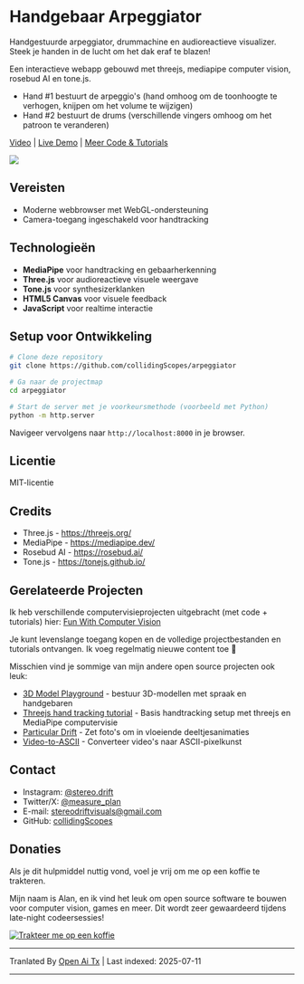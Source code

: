 # Handgebaar Arpeggiator

Handgestuurde arpeggiator, drummachine en audioreactieve visualizer. Steek je handen in de lucht om het dak eraf te blazen!

Een interactieve webapp gebouwd met threejs, mediapipe computer vision, rosebud AI en tone.js.

- Hand #1 bestuurt de arpeggio's (hand omhoog om de toonhoogte te verhogen, knijpen om het volume te wijzigen)
- Hand #2 bestuurt de drums (verschillende vingers omhoog om het patroon te veranderen)

[Video](https://youtu.be/JepIs-DTBgk?si=4Y-FrQDF6KNy662C) | [Live Demo](https://collidingscopes.github.io/arpeggiator/) | [Meer Code & Tutorials](https://funwithcomputervision.com/)

<img src="https://raw.githubusercontent.com/collidingScopes/arpeggiator/main/assets/demo.png">

## Vereisten

- Moderne webbrowser met WebGL-ondersteuning
- Camera-toegang ingeschakeld voor handtracking

## Technologieën

- **MediaPipe** voor handtracking en gebaarherkenning
- **Three.js** voor audioreactieve visuele weergave
- **Tone.js** voor synthesizerklanken
- **HTML5 Canvas** voor visuele feedback
- **JavaScript** voor realtime interactie
## Setup voor Ontwikkeling

```bash
# Clone deze repository
git clone https://github.com/collidingScopes/arpeggiator

# Ga naar de projectmap
cd arpeggiator

# Start de server met je voorkeursmethode (voorbeeld met Python)
python -m http.server
```

Navigeer vervolgens naar `http://localhost:8000` in je browser.

## Licentie

MIT-licentie

## Credits
- Three.js - https://threejs.org/
- MediaPipe - https://mediapipe.dev/
- Rosebud AI - https://rosebud.ai/
- Tone.js - https://tonejs.github.io/

## Gerelateerde Projecten

Ik heb verschillende computervisieprojecten uitgebracht (met code + tutorials) hier:
[Fun With Computer Vision](https://www.funwithcomputervision.com/)

Je kunt levenslange toegang kopen en de volledige projectbestanden en tutorials ontvangen. Ik voeg regelmatig nieuwe content toe 🪬

Misschien vind je sommige van mijn andere open source projecten ook leuk:

- [3D Model Playground](https://collidingScopes.github.io/3d-model-playground) - bestuur 3D-modellen met spraak en handgebaren
- [Threejs hand tracking tutorial](https://collidingScopes.github.io/threejs-handtracking-101) - Basis handtracking setup met threejs en MediaPipe computervisie
- [Particular Drift](https://collidingScopes.github.io/particular-drift) - Zet foto's om in vloeiende deeltjesanimaties
- [Video-to-ASCII](https://collidingScopes.github.io/ascii) - Converteer video's naar ASCII-pixelkunst
## Contact

- Instagram: [@stereo.drift](https://www.instagram.com/stereo.drift/)
- Twitter/X: [@measure_plan](https://x.com/measure_plan)
- E-mail: [stereodriftvisuals@gmail.com](https://raw.githubusercontent.com/collidingScopes/arpeggiator/main/mailto:stereodriftvisuals@gmail.com)
- GitHub: [collidingScopes](https://github.com/collidingScopes)

## Donaties

Als je dit hulpmiddel nuttig vond, voel je vrij om me op een koffie te trakteren.

Mijn naam is Alan, en ik vind het leuk om open source software te bouwen voor computer vision, games en meer. Dit wordt zeer gewaardeerd tijdens late-night codeersessies!

[![Trakteer me op een koffie](https://www.buymeacoffee.com/assets/img/custom_images/yellow_img.png)](https://www.buymeacoffee.com/stereoDrift)

---

Tranlated By [Open Ai Tx](https://github.com/OpenAiTx/OpenAiTx) | Last indexed: 2025-07-11

---